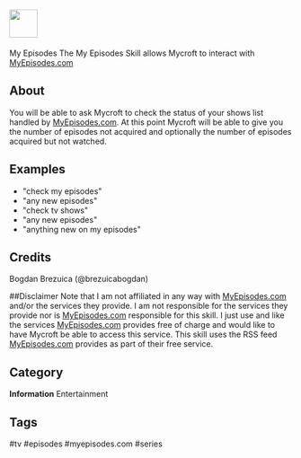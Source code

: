 # <img src='http://www.myepisodes.com/img/myepisodes_logo.jpg' card_color='#40DBB0' width='50' height='50' style='vertical-align:bottom'/>
 My Episodes
The My Episodes Skill allows Mycroft to interact with [MyEpisodes.com](http://www.myepisodes.com)

## About 
You will be able to ask Mycroft to check the status of your shows list handled by [MyEpisodes.com](http://www.myepisodes.com). 
At this point Mycroft will be able to give you the number of episodes not acquired and optionally the number of episodes acquired but not watched.

## Examples 
* "check my episodes"
* "any new episodes"
* "check tv shows"
* "any new episodes"
* "anything new on my episodes"

## Credits 
Bogdan Brezuica (@brezuicabogdan)

##Disclaimer
Note that I am not affiliated in any way with [MyEpisodes.com](http://www.myepisodes.com) and/or the services they provide. I am not responsible for the services they provide nor is [MyEpisodes.com](http://www.myepisodes.com) responsible for this skill. 
I just use and like the services [MyEpisodes.com](http://www.myepisodes.com) provides free of charge and would like to have Mycroft be able to access this service. 
This skill uses the RSS feed [MyEpisodes.com](http://www.myepisodes.com) provides as part of their free service.


## Category
**Information**
Entertainment

## Tags
#tv
#episodes
#myepisodes.com
#series
